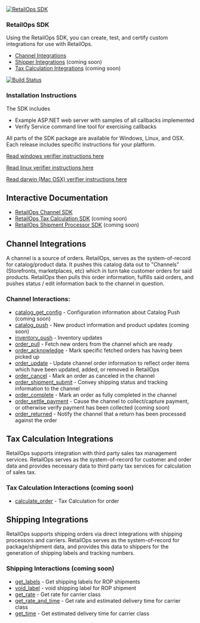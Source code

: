 [![RetailOps SDK](http://cdn2.hubspot.net/hubfs/530512/Image/logo.png)](http://retailops.com)

### RetailOps SDK

Using the RetailOps SDK, you can create, test, and certify custom integrations for use with RetailOps.

- [Channel Integrations](#channel-integrations)
- [Shipper Integrations](#shipping-integrations) (coming soon)
- [Tax Calculation Integrations](#tax-calculation-integrations) (coming soon)

[![Build Status](https://travis-ci.org/gudTECH/retailops-sdk.svg?branch=web-hook-design)](https://travis-ci.org/gudTECH/retailops-sdk)

### Installation Instructions

The SDK includes

 * Example ASP.NET web server with samples of all callbacks implemented
 * Verify Service command line tool for exercising callbacks

All parts of the SDK package are available for Windows, Linux, and OSX. Each release includes specific instructions for your platform.

[Read windows verifier instructions here](https://github.com/gudTECH/retailops-sdk/blob/master/verify/README.windows.md)

[Read linux verifier instructions here](https://github.com/gudTECH/retailops-sdk/blob/master/verify/README.linux.md)

[Read darwin (Mac OSX) verifier instructions here](https://github.com/gudTECH/retailops-sdk/blob/master/verify/README.darwin.md)

## Interactive Documentation
- [RetailOps Channel SDK](http://gudtech.github.io/retailops-sdk/v1/channel)
- [RetailOps Tax Calculation SDK](http://gudtech.github.io/retailops-sdk/v1/tax) (coming soon)
- [RetailOps Shipment Processor SDK](http://gudtech.github.io/retailops-sdk/v1/shipping) (coming soon)

## Channel Integrations

A channel is a source of orders.
RetailOps, serves as the system-of-record for catalog/product data.
It pushes this catalog data out to "Channels" (Storefronts, marketplaces, etc) which in turn take customer orders for said products.
RetailOps then pulls this order information, fulfills said orders, and pushes status / edit information back to the channel in question.

### Channel Interactions:

- [catalog_get_config](http://gudtech.github.io/retailops-sdk/v1/channel/#!/default/post_catalog_get_config_v1) - Configuration information about Catalog Push (coming soon)
- [catalog_push](http://gudtech.github.io/retailops-sdk/v1/channel/#!/default/post_catalog_push_v1) - New product information and product updates (coming soon)
- [inventory_push](http://gudtech.github.io/retailops-sdk/v1/channel/#!/default/post_inventory_push_v1) - Inventory updates
- [order_pull](http://gudtech.github.io/retailops-sdk/v1/channel/#!/default/post_order_pull_v1) - Fetch new orders from the channel which are ready
- [order_acknowledge](http://gudtech.github.io/retailops-sdk/v1/channel/#!/default/post_order_acknowledge_v1) - Mark specific fetched orders has having been picked up
- [order_update](http://gudtech.github.io/retailops-sdk/v1/channel/#!/default/post_order_update_v1) - Update channel order information to reflect order items which have been updated, added, or removed in RetailOps
- [order_cancel](http://gudtech.github.io/retailops-sdk/v1/channel/#!/default/post_order_cancel_v1) - Mark an order as canceled in the channel
- [order_shipment_submit](http://gudtech.github.io/retailops-sdk/v1/channel/#!/default/post_order_shipment_submit_v1) - Convey shipping status and tracking information to the channel
- [order_complete](http://gudtech.github.io/retailops-sdk/v1/channel/#!/default/post_order_complete_v1) - Mark an order as fully completed in the channel
- [order_settle_payment](http://gudtech.github.io/retailops-sdk/v1/channel/#!/default/post_order_settle_payment_v1) - Cause the channel to collect/capture payment, or otherwise verify payment has been collected (coming soon)
- [order_returned](http://gudtech.github.io/retailops-sdk/v1/channel/#!/default/post_order_returned_v1) - Notify the channel that a return has been processed against the order

## Tax Calculation Integrations 

RetailOps supports integration with third party sales tax management services. RetailOps serves as the system-of-record for
customer and order data and provides necessary data to third party tax services for calculation of sales tax. 

### Tax Calculation Interactions (coming soon)
- [calculate_order](http://gudtech.github.io/retailops-sdk/v1/tax#!/Tax/post_calculate_order_v1) - Tax Calculation for order

## Shipping Integrations

RetailOps supports shipping orders via direct integrations with shipping processors and carriers. RetailOps serves as the system-of-record
for package/shipment data, and provides this data to shippers for the generation of shipping labels and tracking numbers.

### Shipping Interactions (coming soon)
- [get_labels](http://gudtech.github.io/retailops-sdk/v1/shipping/#!/Shipping_Labels/post_get_labels_v1) - Get shipping labels for ROP shipments
- [void_label](http://gudtech.github.io/retailops-sdk/v1/shipping/#!/Shipping_Labels/post_void_label_v1) - void shipping label for ROP shipment
- [get_rate](http://gudtech.github.io/retailops-sdk/v1/shipping/#!/Rate_and_Time/post_get_rate_v1) - Get rate for carrier class
- [get_rate_and_time](http://gudtech.github.io/retailops-sdk/v1/shipping/#!/Rate_and_Time/post_get_rate_and_time_v1) - Get rate and estimated delivery time for carrier class
- [get_time](http://gudtech.github.io/retailops-sdk/v1/shipping/#!/Rate_and_Time/post_get_time_v1) - Get estimated delivery time for carrier class
